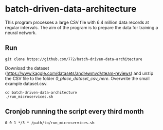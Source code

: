 # batch-driven-data-architecture

This program processes a large CSV file with 6.4 million data records at regular intervals. The aim of the program is to prepare the data for training a neural network.

## Run

```
git clone https://github.com/772/batch-driven-data-architecture
```
Download the dataset (https://www.kaggle.com/datasets/andrewmvd/steam-reviews) and unzip the CSV file to the folder *0_place_dataset_csv_here*. Overwrite the small example dataset.csv.
```
cd batch-driven-data-architecture
./run_microservices.sh
```

## Cronjob running the script every third month

```
0 0 1 */3 * /path/to/run_microservices.sh
```
